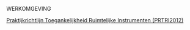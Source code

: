 WERKOMGEVING

[Praktijkrichtlijn Toegankelijkheid Ruimtelijke Instrumenten (PRTRI2012)](https://geonovum.github.io/ROST/PRTRI/)
